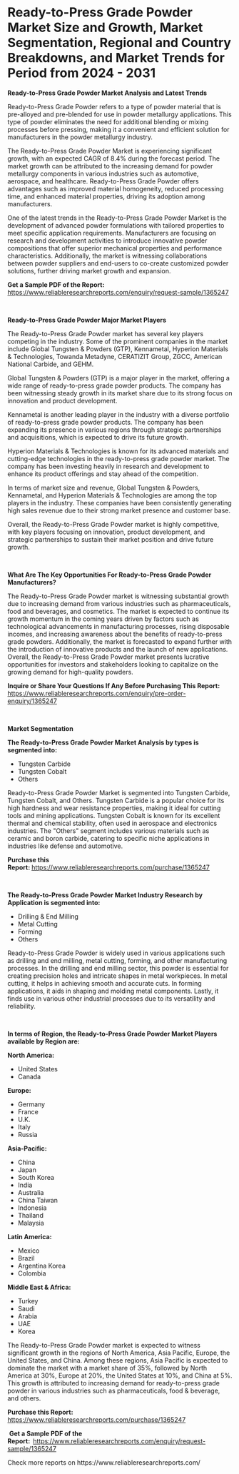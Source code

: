 <p><h1>Ready-to-Press Grade Powder Market Size and Growth, Market Segmentation, Regional and Country Breakdowns, and Market Trends for Period from 2024 -  2031</h1></p><p><strong>Ready-to-Press Grade Powder Market Analysis and Latest Trends</strong></p>
<p><p>Ready-to-Press Grade Powder refers to a type of powder material that is pre-alloyed and pre-blended for use in powder metallurgy applications. This type of powder eliminates the need for additional blending or mixing processes before pressing, making it a convenient and efficient solution for manufacturers in the powder metallurgy industry.</p><p>The Ready-to-Press Grade Powder Market is experiencing significant growth, with an expected CAGR of 8.4% during the forecast period. The market growth can be attributed to the increasing demand for powder metallurgy components in various industries such as automotive, aerospace, and healthcare. Ready-to-Press Grade Powder offers advantages such as improved material homogeneity, reduced processing time, and enhanced material properties, driving its adoption among manufacturers.</p><p>One of the latest trends in the Ready-to-Press Grade Powder Market is the development of advanced powder formulations with tailored properties to meet specific application requirements. Manufacturers are focusing on research and development activities to introduce innovative powder compositions that offer superior mechanical properties and performance characteristics. Additionally, the market is witnessing collaborations between powder suppliers and end-users to co-create customized powder solutions, further driving market growth and expansion.</p></p>
<p><strong>Get a Sample PDF of the Report:&nbsp;</strong> <a href="https://www.reliableresearchreports.com/enquiry/request-sample/1365247">https://www.reliableresearchreports.com/enquiry/request-sample/1365247</a></p>
<p>&nbsp;</p>
<p><strong>Ready-to-Press Grade Powder Major Market Players</strong></p>
<p><p>The Ready-to-Press Grade Powder market has several key players competing in the industry. Some of the prominent companies in the market include Global Tungsten & Powders (GTP), Kennametal, Hyperion Materials & Technologies, Towanda Metadyne, CERATIZIT Group, ZGCC, American National Carbide, and GEHM.</p><p>Global Tungsten & Powders (GTP) is a major player in the market, offering a wide range of ready-to-press grade powder products. The company has been witnessing steady growth in its market share due to its strong focus on innovation and product development.</p><p>Kennametal is another leading player in the industry with a diverse portfolio of ready-to-press grade powder products. The company has been expanding its presence in various regions through strategic partnerships and acquisitions, which is expected to drive its future growth.</p><p>Hyperion Materials & Technologies is known for its advanced materials and cutting-edge technologies in the ready-to-press grade powder market. The company has been investing heavily in research and development to enhance its product offerings and stay ahead of the competition.</p><p>In terms of market size and revenue, Global Tungsten & Powders, Kennametal, and Hyperion Materials & Technologies are among the top players in the industry. These companies have been consistently generating high sales revenue due to their strong market presence and customer base.</p><p>Overall, the Ready-to-Press Grade Powder market is highly competitive, with key players focusing on innovation, product development, and strategic partnerships to sustain their market position and drive future growth.</p></p>
<p>&nbsp;</p>
<p><strong>What Are The Key Opportunities For Ready-to-Press Grade Powder Manufacturers?</strong></p>
<p><p>The Ready-to-Press Grade Powder market is witnessing substantial growth due to increasing demand from various industries such as pharmaceuticals, food and beverages, and cosmetics. The market is expected to continue its growth momentum in the coming years driven by factors such as technological advancements in manufacturing processes, rising disposable incomes, and increasing awareness about the benefits of ready-to-press grade powders. Additionally, the market is forecasted to expand further with the introduction of innovative products and the launch of new applications. Overall, the Ready-to-Press Grade Powder market presents lucrative opportunities for investors and stakeholders looking to capitalize on the growing demand for high-quality powders.</p></p>
<p><strong>Inquire or Share Your Questions If Any Before Purchasing This Report:</strong> <a href="https://www.reliableresearchreports.com/enquiry/pre-order-enquiry/1365247">https://www.reliableresearchreports.com/enquiry/pre-order-enquiry/1365247</a></p>
<p>&nbsp;</p>
<p><strong>Market Segmentation</strong></p>
<p><strong>The Ready-to-Press Grade Powder Market Analysis by types is segmented into:</strong></p>
<p><ul><li>Tungsten Carbide</li><li>Tungsten Cobalt</li><li>Others</li></ul></p>
<p><p>Ready-to-Press Grade Powder Market is segmented into Tungsten Carbide, Tungsten Cobalt, and Others. Tungsten Carbide is a popular choice for its high hardness and wear resistance properties, making it ideal for cutting tools and mining applications. Tungsten Cobalt is known for its excellent thermal and chemical stability, often used in aerospace and electronics industries. The "Others" segment includes various materials such as ceramic and boron carbide, catering to specific niche applications in industries like defense and automotive.</p></p>
<p><strong>Purchase this Report:&nbsp;</strong><a href="https://www.reliableresearchreports.com/purchase/1365247">https://www.reliableresearchreports.com/purchase/1365247</a></p>
<p>&nbsp;</p>
<p><strong>The Ready-to-Press Grade Powder Market Industry Research by Application is segmented into:</strong></p>
<p><ul><li>Drilling & End Milling</li><li>Metal Cutting</li><li>Forming</li><li>Others</li></ul></p>
<p><p>Ready-to-Press Grade Powder is widely used in various applications such as drilling and end milling, metal cutting, forming, and other manufacturing processes. In the drilling and end milling sector, this powder is essential for creating precision holes and intricate shapes in metal workpieces. In metal cutting, it helps in achieving smooth and accurate cuts. In forming applications, it aids in shaping and molding metal components. Lastly, it finds use in various other industrial processes due to its versatility and reliability.</p></p>
<p>&nbsp;</p>
<p><strong>In terms of Region, the Ready-to-Press Grade Powder Market Players available by Region are:</strong></p>
<p>
    <p> <strong> North America: </strong>
        <ul>
            <li>United States</li>
            <li>Canada</li>
        </ul>
        </p> 
    <p> <strong> Europe: </strong>
        <ul>
            <li>Germany</li>
            <li>France</li>
            <li>U.K.</li>
            <li>Italy</li>
            <li>Russia</li>
        </ul>
        </p> 
    <p> <strong> Asia-Pacific: </strong>
        <ul>
            <li>China</li>
            <li>Japan</li>
            <li>South Korea</li>
            <li>India</li>
            <li>Australia</li>
            <li>China Taiwan</li>
            <li>Indonesia</li>
            <li>Thailand</li>
            <li>Malaysia</li>
        </ul>
        </p> 
    <p> <strong> Latin America: </strong>
        <ul>
            <li>Mexico</li>
            <li>Brazil</li>
            <li>Argentina Korea</li>
            <li>Colombia</li>
        </ul>
        </p> 
    <p> <strong> Middle East & Africa: </strong>
        <ul>
            <li>Turkey</li>
            <li>Saudi</li>
            <li>Arabia</li>
            <li>UAE</li>
            <li>Korea</li>
        </ul>
    </p>
    </p>
<p><p>The Ready-to-Press Grade Powder market is expected to witness significant growth in the regions of North America, Asia Pacific, Europe, the United States, and China. Among these regions, Asia Pacific is expected to dominate the market with a market share of 35%, followed by North America at 30%, Europe at 20%, the United States at 10%, and China at 5%. This growth is attributed to increasing demand for ready-to-press grade powder in various industries such as pharmaceuticals, food & beverage, and others.</p></p>
<p><strong>Purchase this Report: </strong><a href="https://www.reliableresearchreports.com/purchase/1365247">https://www.reliableresearchreports.com/purchase/1365247</a></p>
<p>&nbsp;<strong>Get a Sample PDF of the Report:&nbsp;&nbsp;</strong><a href="https://www.reliableresearchreports.com/enquiry/request-sample/1365247">https://www.reliableresearchreports.com/enquiry/request-sample/1365247</a></p>
<p><strong></strong></p>
<p>Check more reports on https://www.reliableresearchreports.com/</p>